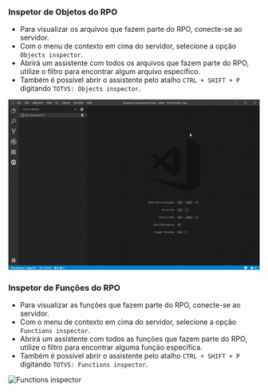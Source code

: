 ### Inspetor de Objetos do RPO

- Para visualizar os arquivos que fazem parte do RPO, conecte-se ao servidor.
- Com o menu de contexto em cima do servidor, selecione a opção `Objects inspector`.
- Abrirá um assistente com todos os arquivos que fazem parte do RPO, utilize o filtro para encontrar algum arquivo específico.
- Também é possível abrir o assistente pelo atalho `CTRL + SHIFT + P` digitando `TOTVS: Objects inspector`.

![Objects inspector](./gifs/InspectObject.gif)

### Inspetor de Funções do RPO

- Para visualizar as funções que fazem parte do RPO, conecte-se ao servidor.
- Com o menu de contexto em cima do servidor, selecione a opção `Functions inspector`.
- Abrirá um assistente com todos as funções que fazem parte do RPO, utilize o filtro para encontrar alguma função específica.
- Também é possível abrir o assistente pelo atalho `CTRL + SHIFT + P` digitando `TOTVS: Functions inspector`.

![Functions inspector](./gifs/InspectFunction.gif)

